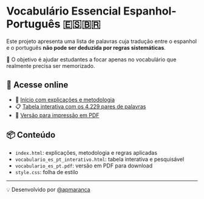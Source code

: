 # Vocabulário Essencial Espanhol-Português 🇪🇸🇧🇷

Este projeto apresenta uma lista de palavras cuja tradução entre o espanhol e o português **não pode ser deduzida por regras sistemáticas**.

🎯 O objetivo é ajudar estudantes a focar apenas no vocabulário que realmente precisa ser memorizado.

## 🔗 Acesse online

- 📘 [Início com explicações e metodologia](https://apmaranca.github.io/vocabulario-es-pt/index.html)
- 📋 [Tabela interativa com os 4.229 pares de palavras](https://apmaranca.github.io/vocabulario-es-pt/vocabulario_es_pt_interativo.html)
- 📄 [Versão para impressão em PDF](https://apmaranca.github.io/vocabulario-es-pt/vocabulario_es_pt.pdf)

## 📦 Conteúdo

- `index.html`: explicações, metodologia e regras aplicadas
- `vocabulario_es_pt_interativo.html`: tabela interativa e pesquisável
- `vocabulario_es_pt.pdf`: versão em PDF para download
- `style.css`: folha de estilo

---

💡 Desenvolvido por [@apmaranca](https://github.com/apmaranca)
